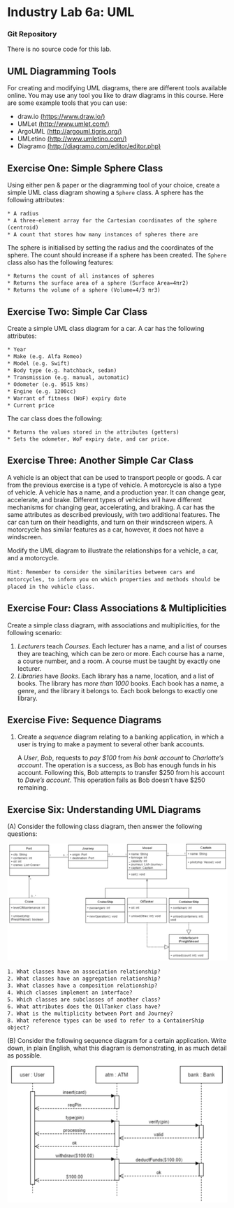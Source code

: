 Industry Lab 6a: UML
======
### Git Repository
There is no source code for this lab.

## UML Diagramming Tools
For creating and modifying UML diagrams, there are different tools available online. You may use any tool you like to draw diagrams in this course. Here are some example tools that you can use:

* draw.io [(https://www.draw.io/)](https://www.draw.io/)
* UMLet [(http://www.umlet.com/)](http://www.umlet.com/)
* ArgoUML [(http://argouml.tigris.org/)](http://argouml.tigris.org/)
* UMLetino [(http://www.umletino.com/)](http://www.umletino.com/) 
* Diagramo [(http://diagramo.com/editor/editor.php)](http://diagramo.com/editor/editor.php) 


## Exercise One: Simple Sphere Class
Using either pen & paper or the diagramming tool of your choice, create a simple UML class diagram showing a `Sphere` class. A sphere has the following attributes:

    * A radius
    * A three-element array for the Cartesian coordinates of the sphere (centroid)
    * A count that stores how many instances of spheres there are
    
    
The sphere is initialised by setting the radius and the coordinates of the sphere. The count should increase if a sphere has been created. The `Sphere` class also has the following features:

    * Returns the count of all instances of spheres
    * Returns the surface area of a sphere (Surface Area=4πr2)
    * Returns the volume of a sphere (Volume=4/3 πr3)

## Exercise Two: Simple Car Class
Create a simple UML class diagram for a car. A car has the following attributes:

    * Year
    * Make (e.g. Alfa Romeo)
    * Model (e.g. Swift)
    * Body type (e.g. hatchback, sedan)
    * Transmission (e.g. manual, automatic)
    * Odometer (e.g. 9515 kms)
    * Engine (e.g. 1200cc)
    * Warrant of fitness (WoF) expiry date
    * Current price
    
    
The car class does the following:

    * Returns the values stored in the attributes (getters)
    * Sets the odometer, WoF expiry date, and car price.
    
    
## Exercise Three: Another Simple Car Class
A vehicle is an object that can be used to transport people or goods. A car from the previous exercise is a type of vehicle.  A motorcycle is also a type of vehicle. A vehicle has a name, and a production year. It can change gear, accelerate, and brake. Different types of vehicles will have different mechanisms for changing gear, accelerating, and braking. A car has the same attributes as described previously, with two additional features. The car can turn on their headlights, and turn on their windscreen wipers. A motorcycle has similar features as a car, however, it does not have a windscreen.

Modify the UML diagram to illustrate the relationships for a vehicle, a car, and a motorcycle.

`Hint: Remember to consider the similarities between cars and motorcycles, to inform you on which properties and methods should be placed in the vehicle class.`

## Exercise Four: Class Associations & Multiplicities
Create a simple class diagram, with associations and multiplicities, for the following scenario:

1. *Lecturers* teach *Courses*. Each lecturer has a name, and a list of courses they are teaching, which can be zero or more. Each course has a name, a course number, and a room. A course must be taught by exactly one lecturer.
2. *Libraries* have *Books*. Each library has a name, location, and a list of books. The library has *more than 1000* books. Each book has a name, a genre, and the library it belongs to. Each book belongs to exactly one library.


## Exercise Five: Sequence Diagrams
1. Create a *sequence* diagram relating to a banking application, in which a user is trying to make a payment to several other bank accounts.

    A *User*, *Bob*, requests to *pay $100* from *his bank account* to *Charlotte’s account*. The operation is a success, as Bob has enough funds in his account. Following this, Bob attempts to transfer $250 from his account to *Dave’s account*. This operation fails as Bob doesn’t have $250 remaining.
    
## Exercise Six: Understanding UML Diagrams
(A) Consider the following class diagram, then answer the following questions:

![](UmlLabEx06Capture1.PNG)

    1. What classes have an association relationship?
    2. What classes have an aggregation relationship?
    3. What classes have a composition relationship?
    4. Which classes implement an interface?
    5. Which classes are subclasses of another class?
    6. What attributes does the OilTanker class have?
    7. What is the multiplicity between Port and Journey?
    8. What reference types can be used to refer to a ContainerShip object?

(B) Consider the following sequence diagram for a certain application.
Write down, in plain English, what this diagram is demonstrating, in as much detail as possible.
![](UmlLabEx06Capture2.PNG)


